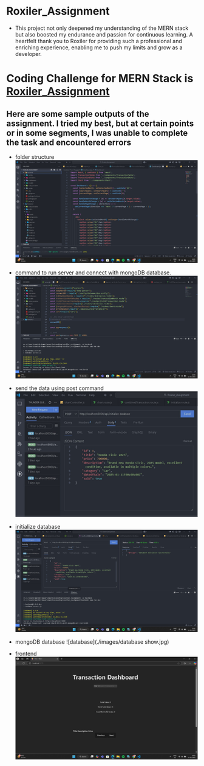 # **Roxiler_Assignment**

- This project not only deepened my understanding of the MERN stack but also boosted my endurance and passion for continuous learning.  A heartfelt thank you to Roxiler for providing such a professional and enriching experience, enabling me to push my limits and grow as a developer.



#

# Coding Challenge for MERN Stack is [Roxiler_Assignment](https://drive.google.com/file/d/1EWIwgu3PktuSixKcturVMF3Wi-T_j7ou/view)

## Here are some sample outputs of the assignment. I tried my best, but at certain points or in some segments, I was unable to complete the task and encountered errors

- folder structure
![project folder](images/folderStructure.jpg)

- command to run server and connect with mongoDB database.
![Command to run](./images/connectionwithdatabase.jpg)

- send the data using post command
![post](./images/datasend.jpg)

- initialize database
![output message](./images/intializedb.jpg)

- mongoDB database
![database](./images/database show.jpg)

- frontend
![frontend](./images/frontend.jpg)
